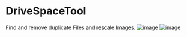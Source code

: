 # DriveSpaceTool
Find and remove duplicate Files and rescale Images.
![image](https://user-images.githubusercontent.com/57360685/121661316-60a7f780-caa4-11eb-89e6-8a47ee551381.png)
![image](https://user-images.githubusercontent.com/57360685/121661374-6dc4e680-caa4-11eb-894a-f84e1ebbad07.png)
